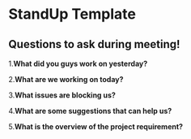 # StandUp Template

## Questions to ask during meeting!

1.**What did you guys work on yesterday?**

2.**What are we working on today?**

3.**What issues are blocking us?**

4.**What are some suggestions that can help us?**

5.**What is the overview of the project requirement?**
